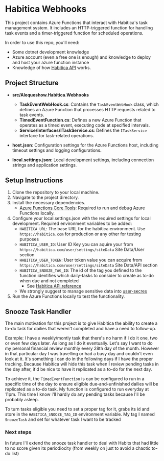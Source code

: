 # Habitica Webhooks

This project contains Azure Functions that interact with Habitica's task management system. It includes an HTTP-triggered function for handling task events and a timer-triggered function for scheduled operations.

In order to use this repo, you'll need:

- Some dotnet development knowledge
- Azure account (even a free one is enough) and knowledge to deploy and host your azure function instance
- Knowledge of how [Habitica API](https://habitica.com/apidoc/) works.

## Project Structure

- **src/Alequeshow.Habitica.Webhooks**
  - **TaskEventWebHook.cs**: Contains the `TaskEventWebHook` class, which defines an Azure Function that processes HTTP requests related to task events.
  - **TimedEventFunction.cs**: Defines a new Azure Function that operates as a timed event, executing code at specified intervals.
  - **Service/Interfaces/ITaskService.cs**: Defines the `ITaskService` interface for task-related operations.

- **host.json**: Configuration settings for the Azure Functions host, including timeout settings and logging configurations.

- **local.settings.json**: Local development settings, including connection strings and application settings.

## Setup Instructions

1. Clone the repository to your local machine.
2. Navigate to the project directory.
3. Install the necessary dependencies.
   - [Azure Functions Core Tools](https://github.com/Azure/azure-functions-core-tools): Required to run and debug Azure Functions locally. 
4. Configure your local.settings.json with the required settings for local development. Required environment variables to be added:
   - `HABITICA_URL`: The base URL for the habitica environment. Use `https://habitica.com` for production or any other for testing purposes
   - `HABITICA_USER_ID`: User ID Key you can aquire your from `https://habitica.com/user/settings/siteData` Site Data/User section
   - `HABITICA_USER_TOKEN`: User token value you can acquire from `https://habitica.com/user/settings/siteData` Site Data/API section
   - `HABITICA_SNOOZE_TAG_ID`: The id of the tag you defined to the function identifies which daily-tasks to consider to create as to-do when due and not completed
      - See [Habitica API reference](https://habitica.com/apidoc/#api-Tag-GetTags)
   - We strongly suggest to manage sensitive data into [user-secres](https://learn.microsoft.com/en-us/aspnet/core/security/app-secrets?view=aspnetcore-9.0&tabs=linux#use-the-cli)  
5. Run the Azure Functions locally to test the functionality.

## Snooze Task Handler

The main motivation for this project is to give Habitica the ability to create a to-do task for dailies that weren't completed and have a need to follow-up. 

Example:
I have a weekly/montly task that there's no harm if I do it one, two or even few days later. As long as I do it eventually.
Let's say I want to do my personal financial review monthly every 28th day of the month. However in that particular day I was travelling or had a busy day and couldn't even look at it. It's something I can do in the following days if I have the proper tracking.
Because Habitica will hide this task when I review pending tasks in the day after, it'd be nice to have it replicated as a to-do for the next day.

To achieve it, the `TimedEventFunction` is can be configured to run in a specific time of the day to ensure eligible due-and-unfinished dailies will be replicated as a to-do task. 
My function is configured to run everyday at 11pm. This time I know I'll hardly do any pending tasks because I'll be probably asleep.

To turn tasks eligible you need to set a proper tag for it, grabs its id and store in the `HABITICA_SNOOZE_TAG_ID` environment variable. My tag I named `SnoozeTask` and set for whatever task I want to be tracked

### Next steps
In future I'll extend the snooze task handler to deal with Habits that had little to no score given its periodiocity (from weekly on just to avoid a chaotic to-do list)
